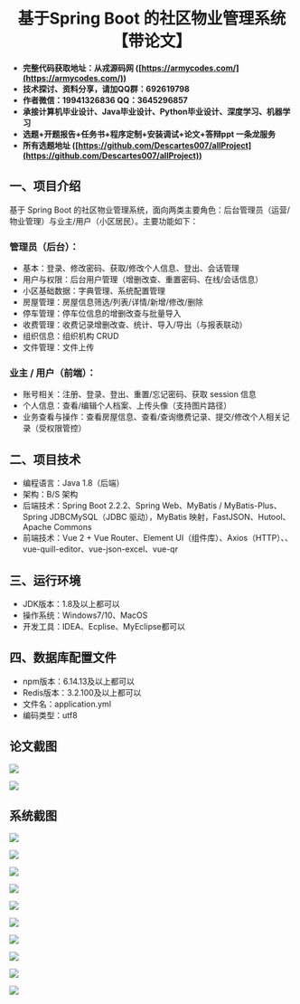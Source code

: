 <h1 align="center">基于Spring Boot 的社区物业管理系统【带论文】</h1></p>

- <b>完整代码获取地址：从戎源码网 ([https://armycodes.com/](https://armycodes.com/))</b>
- <b>技术探讨、资料分享，请加QQ群：692619798</b>
- <b>作者微信：19941326836  QQ：3645296857</b>
- <b>承接计算机毕业设计、Java毕业设计、Python毕业设计、深度学习、机器学习</b>
- <b>选题+开题报告+任务书+程序定制+安装调试+论文+答辩ppt 一条龙服务</b>
- <b>所有选题地址 ([https://github.com/Descartes007/allProject](https://github.com/Descartes007/allProject)) </b>

## 一、项目介绍

基于 Spring Boot 的社区物业管理系统，面向两类主要角色：后台管理员（运营/物业管理）与业主/用户（小区居民）。主要功能如下：
### 管理员（后台）：
- 基本：登录、修改密码、获取/修改个人信息、登出、会话管理
- 用户与权限：后台用户管理（增删改查、重置密码、在线/会话信息）
- 小区基础数据：字典管理、系统配置管理
- 房屋管理：房屋信息筛选/列表/详情/新增/修改/删除
- 停车管理：停车位信息的增删改查与批量导入
- 收费管理：收费记录增删改查、统计、导入/导出（与报表联动）
- 组织信息：组织机构 CRUD
- 文件管理：文件上传
### 业主 / 用户（前端）：
- 账号相关：注册、登录、登出、重置/忘记密码、获取 session 信息
- 个人信息：查看/编辑个人档案、上传头像（支持图片路径）
- 业务查看与操作：查看房屋信息、查看/查询缴费记录、提交/修改个人相关记录（受权限管控）

## 二、项目技术

- 编程语言：Java 1.8（后端）
- 架构：B/S 架构
- 后端技术：Spring Boot 2.2.2、Spring Web、MyBatis / MyBatis-Plus、Spring JDBCMySQL（JDBC 驱动），MyBatis 映射，FastJSON、Hutool、Apache Commons
- 前端技术：Vue 2 + Vue Router、Element UI（组件库）、Axios（HTTP）、、vue-quill-editor、vue-json-excel、vue-qr


## 三、运行环境

- JDK版本：1.8及以上都可以
- 操作系统：Windows7/10、MacOS
- 开发工具：IDEA、Ecplise、MyEclipse都可以

## 四、数据库配置文件

- npm版本：6.14.13及以上都可以
- Redis版本：3.2.100及以上都可以
- 文件名：application.yml
- 编码类型：utf8

## 论文截图

![](screenshot/1.png)

![](screenshot/2.png)

## 系统截图

![](screenshot/3.png)

![](screenshot/4.png)

![](screenshot/5.png)

![](screenshot/6.png)

![](screenshot/7.png)

![](screenshot/8.png)

![](screenshot/9.png)

![](screenshot/10.png)

![](screenshot/11.png)

![](screenshot/12.png)
